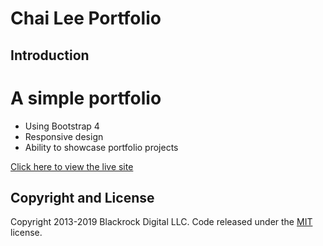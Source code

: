 # Chai Lee Portfolio

## Introduction

A simple portfolio
===================
- Using Bootstrap 4
- Responsive design
- Ability to showcase portfolio projects

[Click here to view the live site](https://seachai.github.io)

## Copyright and License

Copyright 2013-2019 Blackrock Digital LLC. Code released under the [MIT](https://github.com/BlackrockDigital/startbootstrap-grayscale/blob/gh-pages/LICENSE) license.
